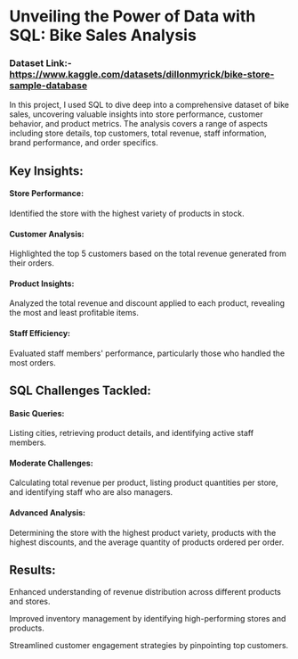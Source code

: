 
# Unveiling the Power of Data with SQL: Bike Sales Analysis

### Dataset Link:- https://www.kaggle.com/datasets/dillonmyrick/bike-store-sample-database
In this project, I used SQL to dive deep into a comprehensive dataset of bike sales, uncovering valuable insights into store performance, customer behavior, and product metrics. The analysis covers a range of aspects including store details, top customers, total revenue, staff information, brand performance, and order specifics.

## Key Insights:

#### Store Performance: 
Identified the store with the highest variety of products in stock.

#### Customer Analysis: 
Highlighted the top 5 customers based on the total revenue generated from their orders.

#### Product Insights: 
Analyzed the total revenue and discount applied to each product, revealing the most and least profitable items.

#### Staff Efficiency: 
Evaluated staff members' performance, particularly those who handled the most orders.

## SQL Challenges Tackled:

#### Basic Queries: 

Listing cities, retrieving product details, and identifying active staff members.

#### Moderate Challenges: 
Calculating total revenue per product, listing product quantities per store, and identifying staff who are also managers.

#### Advanced Analysis: 
Determining the store with the highest product variety, products with the highest discounts, and the average quantity of products ordered per order.

## Results:

Enhanced understanding of revenue distribution across different products and stores.

Improved inventory management by identifying high-performing stores and products.

Streamlined customer engagement strategies by pinpointing top customers.
